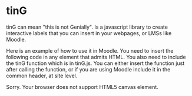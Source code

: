 # tinG

tinG can mean "this is not Genially". Is a javascript library to create interactive labels that you can insert in your webpages, or LMSs like Moodle.

Here is an example of how to use it in Moodle. You need to insert the following code in any element that admits HTML. You also need to include the tinG function which is in tinG.js. You can either insert the function just after calling the function, or if you are using Moodle include it in the common header, at site level.
            
   
<p><canvas id="mycanvas"> Sorry. Your browser does not support HTML5 canvas element. </canvas></p>
<script type="text/javascript">// <![CDATA[
tinG("mycanvas", 
                       "background.png",
                       0.4,
                       0.3, 
                       0.5,
                       0.3, 
                       0.5, 
                       "This message will display when you click on the first element. Pechar[X]",
                       "firstelement.png", 
                       "", 
                       "", 
                       "", 
                      0.60, 
                      0.5, 
                      0.3, 
                      0.5, 
                      "This message will display when you click on the second element. Pechar[X]", 
                      "secondelement.png", 
                      "",
                      "",
                      "");
// ]]></script>

